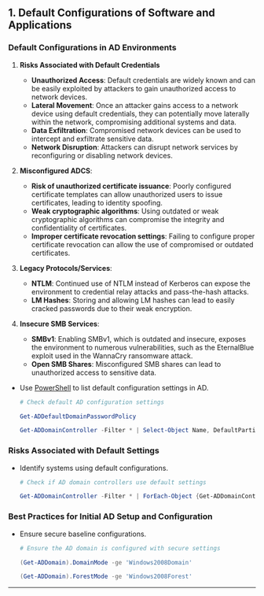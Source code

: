 ## 1. **Default Configurations of Software and Applications**

### **Default Configurations in AD Environments**

1. **Risks Associated with Default Credentials**
	- **Unauthorized Access**: Default credentials are widely known and can be easily exploited by attackers to gain unauthorized access to network devices.
	- **Lateral Movement**: Once an attacker gains access to a network device using default credentials, they can potentially move laterally within the network, compromising additional systems and data.
	- **Data Exfiltration**: Compromised network devices can be used to intercept and exfiltrate sensitive data.
	- **Network Disruption**: Attackers can disrupt network services by reconfiguring or disabling network devices.

2. **Misconfigured ADCS**:
   - **Risk of unauthorized certificate issuance**: Poorly configured certificate templates can allow unauthorized users to issue certificates, leading to identity spoofing.
   - **Weak cryptographic algorithms**: Using outdated or weak cryptographic algorithms can compromise the integrity and confidentiality of certificates.
   - **Improper certificate revocation settings**: Failing to configure proper certificate revocation can allow the use of compromised or outdated certificates.

3. **Legacy Protocols/Services**:
   - **NTLM**: Continued use of NTLM instead of Kerberos can expose the environment to credential relay attacks and pass-the-hash attacks.
   - **LM Hashes**: Storing and allowing LM hashes can lead to easily cracked passwords due to their weak encryption.

4. **Insecure SMB Services**:
   - **SMBv1**: Enabling SMBv1, which is outdated and insecure, exposes the environment to numerous vulnerabilities, such as the EternalBlue exploit used in the WannaCry ransomware attack.
   - **Open SMB Shares**: Misconfigured SMB shares can lead to unauthorized access to sensitive data.

- Use [PowerShell](https://learn.microsoft.com/en-us/powershell/module/activedirectory/?view=windowsserver2019-ps) to list default configuration settings in AD.

	```powershell
	# Check default AD configuration settings
 
	Get-ADDefaultDomainPasswordPolicy
 
	Get-ADDomainController -Filter * | Select-Object Name, DefaultPartition
	```

### **Risks Associated with Default Settings**

- Identify systems using default configurations.

	```powershell
	# Check if AD domain controllers use default settings
 
	Get-ADDomainController -Filter * | ForEach-Object {Get-ADDomainControllerSettings -Identity $_.Name}
	```

### **Best Practices for Initial AD Setup and Configuration**

- Ensure secure baseline configurations.

	```powershell
	# Ensure the AD domain is configured with secure settings
 
	(Get-ADDomain).DomainMode -ge 'Windows2008Domain'
 
	(Get-ADDomain).ForestMode -ge 'Windows2008Forest'
	```

---
